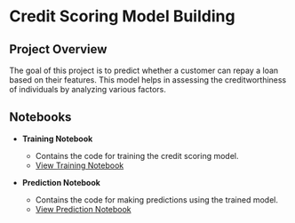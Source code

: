# Credit Scoring Model Building

## Project Overview
The goal of this project is to predict whether a customer can repay a loan based on their features. This model helps in assessing the creditworthiness of individuals by analyzing various factors.

## Notebooks

- **Training Notebook**
  - Contains the code for training the credit scoring model.
  - [View Training Notebook](https://github.com/Sami606713/codealpha_tasks_CreditScoringModel/blob/main/creditscoring.ipynb)

- **Prediction Notebook**
  - Contains the code for making predictions using the trained model.
  - [View Prediction Notebook](https://github.com/Sami606713/codealpha_tasks_CreditScoringModel/blob/main/Prediction_notebook.ipynb)
